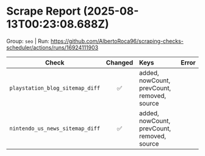 # Scrape Report (2025-08-13T00:23:08.688Z)

Group: `seo`  |  Run: https://github.com/AlbertoRoca96/scraping-checks-scheduler/actions/runs/16924111903

| Check | Changed | Keys | Error |
|---|:---:|:--|:--|
| `playstation_blog_sitemap_diff` | ✅ | added, nowCount, prevCount, removed, source |  |
| `nintendo_us_news_sitemap_diff` | ✅ | added, nowCount, prevCount, removed, source |  |
